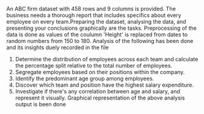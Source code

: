 An ABC firm dataset with 458 rows and 9 columns is provided. The business needs a thorough report that includes specifics about every employee on every team.Preparing the dataset, analysing the data, and presenting your conclusions graphically are the tasks.
Preprocessing of the data is done as values of the coulumn 'Height' is replaced from dates to random numbers from 150 to 180.
Analysis of the following has been done and its insights duely recorded in the file
1. Determine the distribution of employees across each team and calculate the percentage split relative to the total number of employees. 
2. Segregate employees based on their positions within the company. 
3. Identify the predominant age group among employees. 
4. Discover which team and position have the highest salary expenditure. 
5. Investigate if there's any correlation between age and salary, and represent it visually.
Graphical representation of the above analysis output is been done
